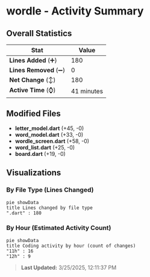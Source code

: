 # wordle - Activity Summary 

## Overall Statistics

| Stat                   | Value                                                             |
| ---------------------- | ----------------------------------------------------------------- |
| **Lines Added** (➕)   | 180                                          |
| **Lines Removed** (➖) | 0                                        |
| **Net Change** (↕)    | 180                |
| **Active Time** (⌚)   | 41 minutes |


## Modified Files
- **letter_model.dart** (+45, -0)
- **word_model.dart** (+33, -0)
- **wordle_screen.dart** (+58, -0)
- **word_list.dart** (+25, -0)
- **board.dart** (+19, -0)

## Visualizations

### By File Type (Lines Changed)

```mermaid
pie showData
title Lines changed by file type
".dart" : 180
```

### By Hour (Estimated Activity Count)

```mermaid
pie showData
title Coding activity by hour (count of changes)
"11h" : 16
"12h" : 9
```


> **Last Updated:** 3/25/2025, 12:11:37 PM